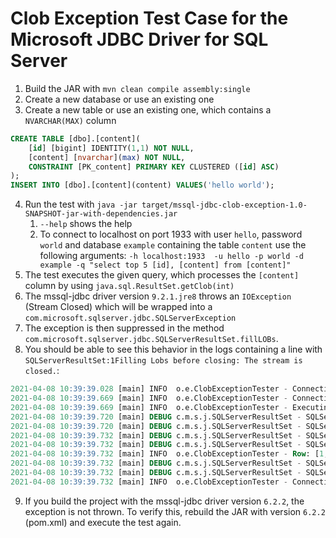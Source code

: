 # Clob Exception Test Case for the Microsoft JDBC Driver for SQL Server

1. Build the JAR with `mvn clean compile assembly:single`
2. Create a new database or use an existing one
3. Create a new table or use an existing one, which contains a `NVARCHAR(MAX)` column
```sql
CREATE TABLE [dbo].[content](
    [id] [bigint] IDENTITY(1,1) NOT NULL,
    [content] [nvarchar](max) NOT NULL,
    CONSTRAINT [PK_content] PRIMARY KEY CLUSTERED ([id] ASC)
);
INSERT INTO [dbo].[content](content) VALUES('hello world');
```
4. Run the test with `java -jar target/mssql-jdbc-clob-exception-1.0-SNAPSHOT-jar-with-dependencies.jar`
    1. `--help` shows the help
    2. To connect to localhost on port 1933 with user `hello`, password `world` and database `example` containing the table `content` use the following arguments: `-h localhost:1933  -u hello -p world -d example -q "select top 5 [id], [content] from [content]"`
5. The test executes the given query, which processes the `[content]` column by using `java.sql.ResultSet.getClob(int)`
6. The mssql-jdbc driver version `9.2.1.jre8` throws an `IOException` (Stream Closed) which will be wrapped into a `com.microsoft.sqlserver.jdbc.SQLServerException`
7. The exception is then suppressed in the method `com.microsoft.sqlserver.jdbc.SQLServerResultSet.fillLOBs`. 
8. You should be able to see this behavior in the logs containing a line with `SQLServerResultSet:1Filling Lobs before closing: The stream is closed.`: 
```sql
2021-04-08 10:39:39.028 [main] INFO  o.e.ClobExceptionTester - Connecting to localhost:1933
2021-04-08 10:39:39.669 [main] INFO  o.e.ClobExceptionTester - Connection to localhost:1933 established
2021-04-08 10:39:39.669 [main] INFO  o.e.ClobExceptionTester - Executing query select top 5 [id], [content] from [content]
2021-04-08 10:39:39.720 [main] DEBUG c.m.s.j.SQLServerResultSet - SQLServerResultSet:1 created by (SQLServerStatement:1)
2021-04-08 10:39:39.720 [main] DEBUG c.m.s.j.SQLServerResultSet - SQLServerResultSet:1 currentRow:0 numFetchedRows:0 rowCount:-3
2021-04-08 10:39:39.732 [main] DEBUG c.m.s.j.SQLServerResultSet - SQLServerResultSet:1 Getting Column:1
2021-04-08 10:39:39.732 [main] DEBUG c.m.s.j.SQLServerResultSet - SQLServerResultSet:1 Getting Column:2
2021-04-08 10:39:39.732 [main] INFO  o.e.ClobExceptionTester - Row: [1, hello world]
2021-04-08 10:39:39.732 [main] DEBUG c.m.s.j.SQLServerResultSet - SQLServerResultSet:1 currentRow:1 numFetchedRows:1 rowCount:-3
2021-04-08 10:39:39.732 [main] DEBUG c.m.s.j.SQLServerResultSet - SQLServerResultSet:1Filling Lobs before closing: The stream is closed.
2021-04-08 10:39:39.732 [main] INFO  o.e.ClobExceptionTester - Connection to localhost:1933 closed
```
9. If you build the project with the mssql-jdbc driver version `6.2.2`, the exception is not thrown. To verify this, rebuild the JAR
with version `6.2.2` (pom.xml) and execute the test again.



